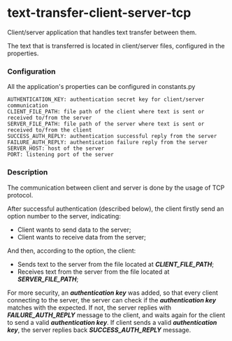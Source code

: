 # text-transfer-client-server-tcp
Client/server application that handles text transfer between them. 

The text that is transferred is located in client/server files, configured in the properties.

### Configuration
All the application's properties can be configured in constants.py

```
AUTHENTICATION_KEY: authentication secret key for client/server communication
CLIENT_FILE_PATH: file path of the client where text is sent or received to/from the server
SERVER_FILE_PATH: file path of the server where text is sent or received to/from the client
SUCCESS_AUTH_REPLY: authentication successful reply from the server
FAILURE_AUTH_REPLY: authentication failure reply from the server
SERVER_HOST: host of the server
PORT: listening port of the server
```

### Description
The communication between client and server is done by the usage of TCP protocol.

After successful authentication (described below), the client firstly send an option number to the server, indicating:
<ul>
<li>Client wants to send data to the server;</li>
<li>Client wants to receive data from the server;</li>
</ul>

And then, according to the option, the client:
<ul>
<li>Sends text to the server from the file located at <i><b>CLIENT_FILE_PATH</b></i>;</li>
<li>Receives text from the server from the file located at <i><b>SERVER_FILE_PATH</b></i>;</li>
</ul>

For more security, an <i><b>authentication key</b></i> was added, so that every client connecting to the server, the server can check if the <i><b>authentication key</b></i> matches with the expected.
If not, the server replies with <i><b>FAILURE_AUTH_REPLY</b></i> message to the client, and waits again for the client to send a valid <i><b>authentication key</b></i>. If client sends a valid <i><b>authentication key</b></i>, the server replies back <i><b>SUCCESS_AUTH_REPLY</b></i> message.

